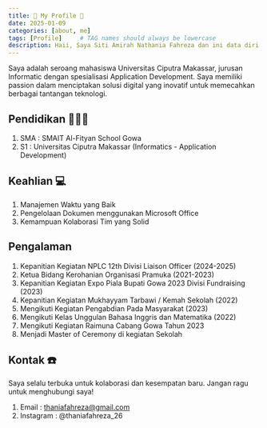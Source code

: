 ```yaml
---
title: 🦋 My Profile 🦋
date: 2025-01-09 
categories: [about, me]
tags: [Profile]     # TAG names should always be lowercase
description: Haii, Saya Siti Amirah Nathania Fahreza dan ini data diri saya.
---
```

Saya adalah seroang mahasiswa Universitas Ciputra Makassar, jurusan Informatic dengan spesialisasi Application Development. Saya memiliki passion dalam menciptakan solusi digital yang inovatif untuk memecahkan berbagai tantangan teknologi. 

## Pendidikan 👩🏻‍🎓
1. SMA : SMAIT Al-Fityan School Gowa
2. S1 : Universitas Ciputra Makassar (Informatics - Application Development)

## Keahlian 💻
1. Manajemen Waktu yang Baik 
2. Pengelolaan Dokumen menggunakan Microsoft Office
3. Kemampuan Kolaborasi Tim yang Solid

## Pengalaman 
1. Kepanitian Kegiatan NPLC 12th Divisi Liaison Officer (2024-2025)
2. Ketua Bidang Kerohanian Organisasi Pramuka (2021-2023)
3. Kepanitian Kegiatan Expo Piala Bupati Gowa 2023 Divisi Fundraising (2023)
4. Kepanitian Kegiatan Mukhayyam Tarbawi / Kemah Sekolah (2022)
5. Mengikuti Kegiatan Pengabdian Pada Masyarakat (2023)
6. Mengikuti Kelas Unggulan Bahasa Inggris dan Matematika (2022)
7. Mengikuti Kegiatan Raimuna Cabang Gowa Tahun 2023
8. Menjadi Master of Ceremony di kegiatan Sekolah 


## Kontak ☎️
Saya selalu terbuka untuk kolaborasi dan kesempatan baru. Jangan ragu untuk menghubungi saya!
1. Email : thaniafahreza@gmail.com
2. Instagram : @thaniafahreza_26
